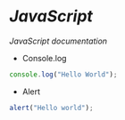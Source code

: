 # _JavaScript_
_JavaScript documentation_

* Console.log
~~~javascript
console.log("Hello World");
~~~

* Alert
~~~javascript
alert("Hello world");
~~~

